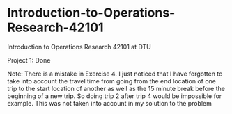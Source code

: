 # Introduction-to-Operations-Research-42101
Introduction to Operations Research 42101 at DTU

Project 1: Done

  Note: There is a mistake in Exercise 4. I just noticed that I have forgotten to take into account the travel time from going from the end location of one trip to the start location of another as well as the 15 minute break before the beginning of a new trip. So doing trip 2 after trip 4 would be impossible for example. This was not taken into account in my solution to the problem
